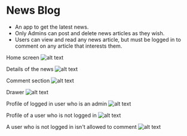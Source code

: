 # News Blog

- An app to get the latest news.
- Only Admins can post and delete news articles as they wish.
- Users can view  and read any news article, but must be logged in to comment on any article that interests them.

Home screen
![alt text](https://github.com/Joshuailuma/News-blog/blob/master/Screenshot_1.png?raw=true)

Details of the news
![alt text](https://github.com/Joshuailuma/News-blog/blob/master/Screenshot_2.png?raw=true)

Comment section
![alt text](https://github.com/Joshuailuma/News-blog/blob/master/Screenshot_3.png?raw=true)

Drawer
![alt text](https://github.com/Joshuailuma/News-blog/blob/master/Screenshot_4.png?raw=true)

Profile of logged in user who is an admin
![alt text](https://github.com/Joshuailuma/News-blog/blob/master/Screenshot_5.png?raw=true)

Profile of a user who is not logged in
![alt text](https://github.com/Joshuailuma/News-blog/blob/master/Screenshot_6.png?raw=true)

A user who is not logged in isn't allowed to comment
![alt text](https://github.com/Joshuailuma/News-blog/blob/master/Screenshot_7.png?raw=true)
